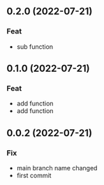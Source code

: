 ## 0.2.0 (2022-07-21)

### Feat

- sub function

## 0.1.0 (2022-07-21)

### Feat

- add function
- add function

## 0.0.2 (2022-07-21)

### Fix

- main branch name changed
- first commit
